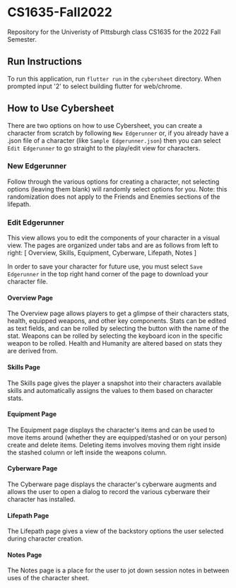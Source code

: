 # CS1635-Fall2022
Repository for the Univeristy of Pittsburgh class CS1635 for the 2022 Fall Semester.

## Run Instructions
To run this application, run `flutter run` in the `cybersheet` directory. When prompted input '2' to select building flutter for web/chrome.

## How to Use Cybersheet
There are two options on how to use Cybersheet, you can create a character from scratch by following `New Edgerunner` or, if you already have a .json file of a character (like `Sample Edgerunner.json`) then you can select `Edit Edgerunner` to go straight to the play/edit view for characters.

### New Edgerunner
Follow through the various options for creating a character, not selecting options (leaving them blank) will randomly select options for you. Note: this randomization does not apply to the Friends and Enemies sections of the lifepath.

### Edit Edgerunner
This view allows you to edit the components of your character in a visual view. The pages are organized under tabs and are as follows from left to right:
[ Overview, Skills, Equipment, Cyberware, Lifepath, Notes ]

In order to save your character for future use, you must select `Save Edgerunner` in the top right hand corner of the page to download your character file.

#### Overview Page
The Overview page allows players to get a glimpse of their characters stats, health, equipped weapons, and other key components. Stats can be edited as text fields, and can be rolled by selecting the button with the name of the stat. Weapons can be rolled by selecting the keyboard icon in the specific weapon to be rolled. Health and Humanity are altered based on stats they are derived from. 

#### Skills Page
The Skills page gives the player a snapshot into their characters available skills and automatically assigns the values to them based on character stats.

#### Equipment Page
The Equipment page displays the character's items and can be used to move items around (whether they are equipped/stashed or on your person) create and delete items. Deleting items involves moving them right inside the stashed column or left inside the weapons column.

#### Cyberware Page
The Cyberware page displays the character's cyberware augments and allows the user to open a dialog to record the various cyberware their character has installed.

#### Lifepath Page
The Lifepath page gives a view of the backstory options the user selected during character creation.

#### Notes Page
The Notes page is a place for the user to jot down session notes in between uses of the character sheet.

